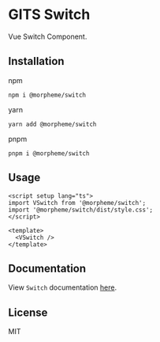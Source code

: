 # GITS Switch

Vue Switch Component.

## Installation

npm

```
npm i @morpheme/switch
```

yarn

```
yarn add @morpheme/switch
```

pnpm

```
pnpm i @morpheme/switch
```

## Usage

```vue
<script setup lang="ts">
import VSwitch from '@morpheme/switch';
import '@morpheme/switch/dist/style.css';
</script>

<template>
  <VSwitch />
</template>
```

## Documentation

View `Switch` documentation [here](https://gits-ui.web.app/?path=/story/components-switch--default).

## License

MIT
